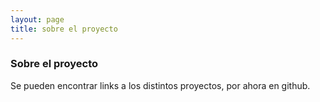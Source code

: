 ```yaml
---
layout: page
title: sobre el proyecto	
---
```


### Sobre el proyecto

Se pueden encontrar links a los distintos proyectos, por ahora en github.